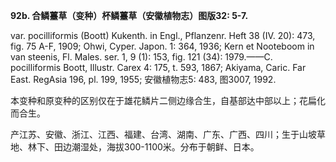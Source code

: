 **92b. 合鳞薹草（变种）杯鳞薹草（安徽植物志）图版32: 5-7.**

var. pocilliformis (Boott) Kukenth. in Engl., Pflanzenr. Heft 38 (IV. 20): 473, fig. 75 A-F, 1909; Ohwi, Cyper. Japon. 1: 364, 1936; Kern et Nooteboom in van steenis, Fl. Males. ser. 1, 9 (1): 153, fig. 121 (34): 1979.——C. pocilliformis Boott, Illustr. Carex 4: 175, t. 593, 1867; Akiyama, Caric. Far East. RegAsia 196, pl. 199, 1955; 安徽植物志5: 483, 图3007, 1992.

本变种和原变种的区别仅在于雄花鳞片二侧边缘合生，自基部达中部以上；花扁化而合生。

产江苏、安徽、浙江、江西、福建、台湾、湖南、广东、广西、四川；生于山坡草地、林下、田边潮湿处，海拔300-1100米。分布于朝鲜、日本。
